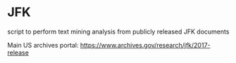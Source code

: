 # JFK
script to perform text mining analysis from publicly released JFK documents

Main US archives portal:
https://www.archives.gov/research/jfk/2017-release


